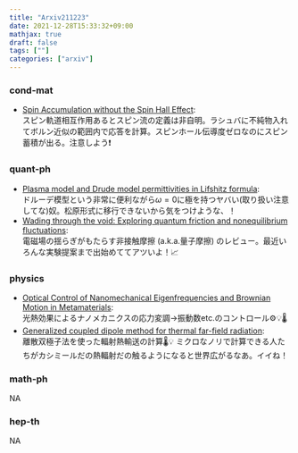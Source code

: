 ```yaml
---
title: "Arxiv211223"
date: 2021-12-28T15:33:32+09:00
mathjax: true
draft: false
tags: [""]
categories: ["arxiv"]
---
```

### cond-mat
- [Spin Accumulation without the Spin Hall Effect](https://arxiv.org/abs/2112.11043v1):  
スピン軌道相互作用あるとスピン流の定義は非自明。ラシュバに不純物入れてボルン近似の範囲内で応答を計算。スピンホール伝導度ゼロなのにスピン蓄積が出る。注意しよう❗️


### quant-ph
- [Plasma model and Drude model permittivities in Lifshitz formula](https://arxiv.org/abs/2112.12136):  
ドルーデ模型という非常に便利ながら$\omega=0$に極を持つヤバい(取り扱い注意してな)奴。松原形式に移行できないから気をつけような、！
- [Wading through the void: Exploring quantum friction and nonequilibrium fluctuations](https://arxiv.org/abs/2112.12195):  
電磁場の揺らぎがもたらす非接触摩擦 (a.k.a.量子摩擦) のレビュー。最近いろんな実験提案まで出始めててアツいよ！📈

### physics
- [Optical Control of Nanomechanical Eigenfrequencies and Brownian Motion in Metamaterials](https://arxiv.org/abs/2112.11609):  
光熱効果によるナノメカニクスの応力変調→振動数etc.のコントロール⚙💡🌡
- [Generalized coupled dipole method for thermal far-field radiation](https://arxiv.org/abs/2112.12016):  
離散双極子法を使った輻射熱輸送の計算🌡💡
ミクロなノリで計算できる人たちがカシミールだの熱輻射だの触るようになると世界広がるなあ。イイね！


### math-ph
NA

### hep-th
NA